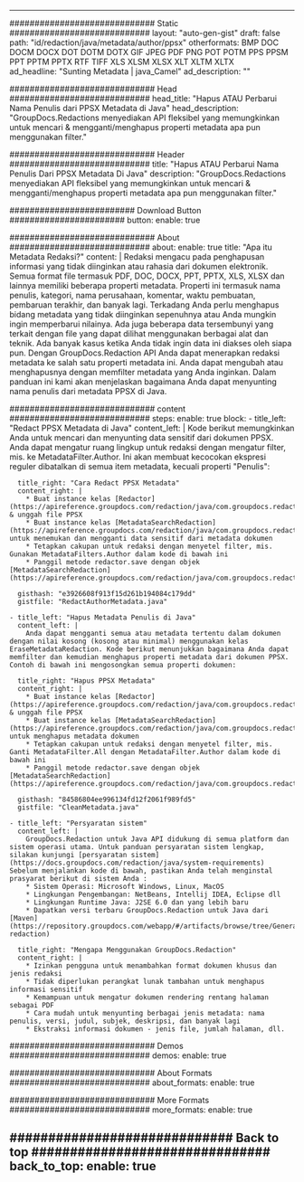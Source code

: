 













---
############################# Static ############################
layout: "auto-gen-gist"
draft: false
path: "id/redaction/java/metadata/author/ppsx"
otherformats: BMP DOC DOCM DOCX DOT DOTM DOTX GIF JPEG PDF PNG POT POTM PPS PPSM PPT PPTM PPTX RTF TIFF XLS XLSM XLSX XLT XLTM XLTX  
ad_headline: "Sunting Metadata | java_Camel"
ad_description: ""

############################# Head ############################
head_title: "Hapus ATAU Perbarui Nama Penulis dari PPSX Metadata di Java"
head_description: "GroupDocs.Redactions menyediakan API fleksibel yang memungkinkan untuk mencari & mengganti/menghapus properti metadata apa pun menggunakan filter."

############################# Header ############################
title: "Hapus ATAU Perbarui Nama Penulis Dari PPSX Metadata Di Java"
description: "GroupDocs.Redactions menyediakan API fleksibel yang memungkinkan untuk mencari & mengganti/menghapus properti metadata apa pun menggunakan filter."

######################### Download Button #######################
button:
    enable: true

############################# About ############################
about:
    enable: true
    title: "Apa itu Metadata Redaksi?"
    content: |
        Redaksi mengacu pada penghapusan informasi yang tidak diinginkan atau rahasia dari dokumen elektronik. Semua format file termasuk PDF, DOC, DOCX, PPT, PPTX, XLS, XLSX dan lainnya memiliki beberapa properti metadata. Properti ini termasuk nama penulis, kategori, nama perusahaan, komentar, waktu pembuatan, pembaruan terakhir, dan banyak lagi. Terkadang Anda perlu menghapus bidang metadata yang tidak diinginkan sepenuhnya atau Anda mungkin ingin memperbarui nilainya. Ada juga beberapa data tersembunyi yang terkait dengan file yang dapat dilihat menggunakan berbagai alat dan teknik. Ada banyak kasus ketika Anda tidak ingin data ini diakses oleh siapa pun. Dengan GroupDocs.Redaction API Anda dapat menerapkan redaksi metadata ke salah satu properti metadata ini. Anda dapat mengubah atau menghapusnya dengan memfilter metadata yang Anda inginkan. Dalam panduan ini kami akan menjelaskan bagaimana Anda dapat menyunting nama penulis dari metadata PPSX di Java.

############################# content ############################
steps:
    enable: true
    block:
    - title_left: "Redact PPSX Metadata di Java"
      content_left: |
        Kode berikut memungkinkan Anda untuk mencari dan menyunting data sensitif dari dokumen PPSX. Anda dapat mengatur ruang lingkup untuk redaksi dengan mengatur filter, mis. ke MetadataFilter.Author. Ini akan membuat kecocokan ekspresi reguler dibatalkan di semua item metadata, kecuali properti "Penulis": 

      title_right: "Cara Redact PPSX Metadata"
      content_right: |
        * Buat instance kelas [Redactor](https://apireference.groupdocs.com/redaction/java/com.groupdocs.redaction/Redactor) & unggah file PPSX
        * Buat instance kelas [MetadataSearchRedaction](https://apireference.groupdocs.com/redaction/java/com.groupdocs.redaction.redactions/MetadataSearchRedaction) untuk menemukan dan mengganti data sensitif dari metadata dokumen
        * Tetapkan cakupan untuk redaksi dengan menyetel filter, mis. Gunakan MetadataFilters.Author dalam kode di bawah ini
        * Panggil metode redactor.save dengan objek [MetadataSearchRedaction](https://apireference.groupdocs.com/redaction/java/com.groupdocs.redaction.redactions/MetadataSearchRedaction) 

      gisthash: "e3926608f913f15d261b194084c179dd"
      gistfile: "RedactAuthorMetadata.java"
      
    - title_left: "Hapus Metadata Penulis di Java"
      content_left: |
        Anda dapat mengganti semua atau metadata tertentu dalam dokumen dengan nilai kosong (kosong atau minimal) menggunakan kelas EraseMetadataRedaction. Kode berikut menunjukkan bagaimana Anda dapat memfilter dan kemudian menghapus properti metadata dari dokumen PPSX. Contoh di bawah ini mengosongkan semua properti dokumen: 
        
      title_right: "Hapus PPSX Metadata"
      content_right: |
        * Buat instance kelas [Redactor](https://apireference.groupdocs.com/redaction/java/com.groupdocs.redaction/Redactor) & unggah file PPSX
        * Buat instance kelas [MetadataSearchRedaction](https://apireference.groupdocs.com/redaction/java/com.groupdocs.redaction.redactions/MetadataSearchRedaction) untuk menghapus metadata dokumen
        * Tetapkan cakupan untuk redaksi dengan menyetel filter, mis. Ganti MetadataFilter.All dengan MetadataFilter.Author dalam kode di bawah ini
        * Panggil metode redactor.save dengan objek [MetadataSearchRedaction](https://apireference.groupdocs.com/redaction/java/com.groupdocs.redaction.redactions/MetadataSearchRedaction) 
        
      gisthash: "84586804ee996134fd12f2061f989fd5"
      gistfile: "CleanMetadata.java"

    - title_left: "Persyaratan sistem"
      content_left: |
        GroupDocs.Redaction untuk Java API didukung di semua platform dan sistem operasi utama. Untuk panduan persyaratan sistem lengkap, silakan kunjungi [persyaratan sistem](https://docs.groupdocs.com/redaction/java/system-requirements) Sebelum menjalankan kode di bawah, pastikan Anda telah menginstal prasyarat berikut di sistem Anda :
        * Sistem Operasi: Microsoft Windows, Linux, MacOS
        * Lingkungan Pengembangan: NetBeans, Intellij IDEA, Eclipse dll
        * Lingkungan Runtime Java: J2SE 6.0 dan yang lebih baru
        * Dapatkan versi terbaru GroupDocs.Redaction untuk Java dari [Maven](https://repository.groupdocs.com/webapp/#/artifacts/browse/tree/General/repo/com/groupdocs/groupdocs-redaction)
        
      title_right: "Mengapa Menggunakan GroupDocs.Redaction"
      content_right: |
        * Izinkan pengguna untuk menambahkan format dokumen khusus dan jenis redaksi
        * Tidak diperlukan perangkat lunak tambahan untuk menghapus informasi sensitif
        * Kemampuan untuk mengatur dokumen rendering rentang halaman sebagai PDF
        * Cara mudah untuk menyunting berbagai jenis metadata: nama penulis, versi, judul, subjek, deskripsi, dan banyak lagi
        * Ekstraksi informasi dokumen - jenis file, jumlah halaman, dll.
        


############################# Demos ############################
demos:
    enable: true

############################# About Formats ############################
about_formats:
    enable: true

############################# More Formats ############################
more_formats:
    enable: true

############################# Back to top ###############################
back_to_top:
    enable: true
---